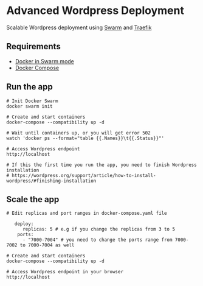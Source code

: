 # Advanced Wordpress Deployment

Scalable Wordpress deployment using [Swarm](https://docs.docker.com/engine/swarm/) and [Traefik](https://traefik.io/)

## Requirements
* [Docker in Swarm mode](https://docs.docker.com/engine/reference/commandline/swarm_init/)
* [Docker Compose](https://docs.docker.com/compose/)

## Run the app

```
# Init Docker Swarm
docker swarm init

# Create and start containers
docker-compose --compatibility up -d

# Wait until containers up, or you will get error 502
watch 'docker ps --format="table {{.Names}}\t{{.Status}}"'

# Access Wordpress endpoint
http://localhost

# If this the first time you run the app, you need to finish Wordpress installation
# https://wordpress.org/support/article/how-to-install-wordpress/#finishing-installation
 ```

## Scale the app

```
# Edit replicas and port ranges in docker-compose.yaml file

   deploy:
      replicas: 5 # e.g if you change the replicas from 3 to 5 
    ports:
      - "7000-7004" # you need to change the ports range from 7000-7002 to 7000-7004 as well

# Create and start containers
docker-compose --compatibility up -d

# Access Wordpress endpoint in your browser
http://localhost
 ```
